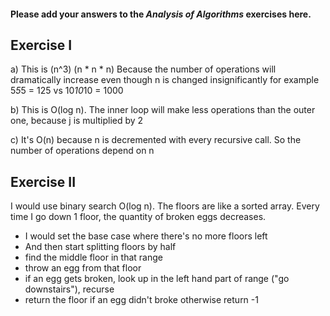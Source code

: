 #### Please add your answers to the ***Analysis of  Algorithms*** exercises here.

## Exercise I

a)  This is (n^3) (n * n * n) Because the number of operations
    will dramatically increase even though n is changed insignificantly
    for example 5*5*5 = 125 vs 10*10*10 = 1000


b)  This is O(log n).
    The inner loop will make less operations than the outer one, because j is multiplied by 2
    


c)  It's O(n) because n is decremented with every recursive call. So the number of operations depend
    on n

## Exercise II


I would use binary search O(log n).
The floors are like a sorted array. Every time I go down 1 floor, the
quantity of broken eggs decreases.

- I would set the base case where there's no more floors left
- And then start splitting floors by half
- find the middle floor in that range
- throw an egg from that floor
- if an egg gets broken, look up in the left hand part of range ("go downstairs"), recurse
- return the floor if an egg didn't broke otherwise return -1